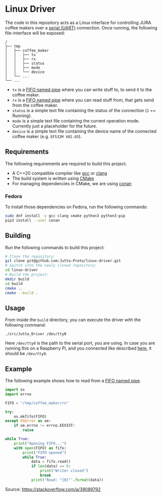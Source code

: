 # Linux Driver

The code in this repository acts as a Linux interface for controlling JURA coffee makers over a [serial (UART)](https://www.raspberrypi.org/documentation/configuration/uart.md) connection.
Once running, the following file-interface will be exposed:
```
/
├── tmp
│   ├── coffee_maker
│   │   ├── tx
│   │   ├── rx
│   │   ├── status
│   │   ├── mode
│   │   └── device
│   └── ...
└── ...
```

* `tx` is a [FIFO named pipe](https://man7.org/linux/man-pages/man7/fifo.7.html) where you can write stuff to, to send it to the coffee maker.
* `rx` is a [FIFO named pipe](https://man7.org/linux/man-pages/man7/fifo.7.html) where you can read stuff from, that gets send from the coffee maker.
* `status` is a simple text file containing the status of the connection (`1` == Running).
* `mode` is a simple text file containing the current operation mode. Currently just a placeholder for the future.
* `device` is a simple text file containing the device name of the connected coffee maker (e.g. `EF532M V02.03`).

## Requirements
The following requirements are required to build this project.
* A C++20 compatible compiler like [gcc](https://gcc.gnu.org/) or [clang](https://clang.llvm.org/)
* The build system is written using [CMake](https://cmake.org/)
* For managing dependencies in CMake, we are using [conan](https://conan.io/)

### Fedora
To install those dependencies on Fedora, run the following commands:
```bash
sudo dnf install -y gcc clang cmake python3 python3-pip
pip3 install --user conan
```

## Building
Run the following commands to build this project:
```bash
# Clone the repository:
git clone git@github.com:Jutta-Proto/linux-driver.git
# Switch into the newly cloned repository:
cd linux-driver
# Build the project:
mkdir build
cd build
cmake ..
cmake --build .
```

## Usage
From inside the `build` directory, you can execute the driver with the following command:
```
./src/Jutta_Driver /dev/tty0
```
Here `/dev/tty0` is the path to the serial port, you are using. In case you are running this on a Raspberry Pi, and you connected like described [here](https://github.com/Jutta-Proto/hardware-pi#connecting-a-coffee-maker), it should be `/dev/tty0`.

## Example
The following example shows how to read from a [FIFO named pipe](https://man7.org/linux/man-pages/man7/fifo.7.html).
```python
import os
import errno

FIFO = "/tmp/coffee_maker/rx"

try:
    os.mkfifo(FIFO)
except OSError as oe:
    if oe.errno != errno.EEXIST:
        raise

while True:
    print("Opening FIFO...")
    with open(FIFO) as fifo:
        print("FIFO opened")
        while True:
            data = fifo.read()
            if len(data) == 0:
                print("Writer closed")
                break
            print('Read: "{0}"'.format(data))
```
Source: https://stackoverflow.com/a/39089792
